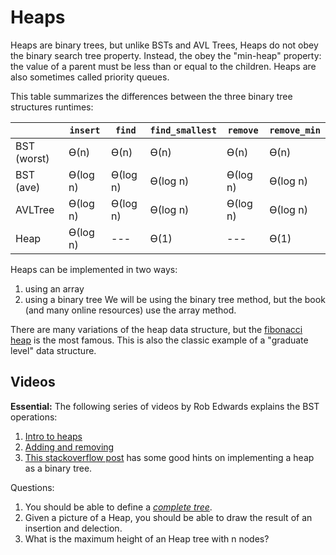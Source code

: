 # Heaps

Heaps are binary trees,
but unlike BSTs and AVL Trees,
Heaps do not obey the binary search tree property.
Instead, the obey the "min-heap" property:
the value of a parent must be less than or equal to the children.
Heaps are also sometimes called priority queues.

This table summarizes the differences between the three binary tree structures runtimes:

|               | `insert`  | `find`    | `find_smallest`   | `remove`  | `remove_min`  | 
| ------------- |  -------- | --------- | ----------------- | --------- | ------------- |
| BST (worst)   | ϴ(n)      | ϴ(n)      | ϴ(n)              | ϴ(n)      | ϴ(n)          |  
| BST (ave)     | ϴ(log n)  | ϴ(log n)  | ϴ(log n)          | ϴ(log n)  | ϴ(log n)      |  
| AVLTree       | ϴ(log n)  | ϴ(log n)  | ϴ(log n)          | ϴ(log n)  | ϴ(log n)      |  
| Heap          | ϴ(log n)  | ---       | ϴ(1)              | ---       | ϴ(1)          |  

Heaps can be implemented in two ways:
1. using an array
1. using a binary tree
We will be using the binary tree method,
but the book (and many online resources) use the array method.

There are many variations of the heap data structure,
but the [fibonacci heap](https://en.wikipedia.org/wiki/Fibonacci_heap) is the most famous.
This is also the classic example of a "graduate level" data structure.

## Videos

**Essential:** The following series of videos by Rob Edwards explains the BST operations:
1. [Intro to heaps](https://www.youtube.com/watch?v=BzQGPA_v-vc&list=PLpPXw4zFa0uKKhaSz87IowJnOTzh9tiBk&index=44)
1. [Adding and removing](https://www.youtube.com/watch?v=7KhYwHfx40U&list=PLpPXw4zFa0uKKhaSz87IowJnOTzh9tiBk&index=45)
1. [This stackoverflow post](https://stackoverflow.com/questions/18241192/implement-heap-using-a-binary-tree) has some good hints on implementing a heap as a binary tree.

Questions:
1. You should be able to define a [*complete tree*](http://web.cecs.pdx.edu/~sheard/course/Cs163/Doc/FullvsComplete.html).
1. Given a picture of a Heap, you should be able to draw the result of an insertion and delection.
1. What is the maximum height of an Heap tree with n nodes?


